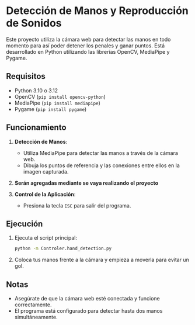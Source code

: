 # Detección de Manos y Reproducción de Sonidos

Este proyecto utiliza la cámara web para detectar las manos en todo momento para así poder detener los penales y ganar puntos. Está desarrollado en Python utilizando las librerías OpenCV, MediaPipe y Pygame.

## Requisitos
- Python 3.10 o 3.12
- OpenCV (`pip install opencv-python`)
- MediaPipe (`pip install mediapipe`)
- Pygame (`pip install pygame`)

## Funcionamiento

1. **Detección de Manos**:
   - Utiliza MediaPipe para detectar las manos a través de la cámara web.
   - Dibuja los puntos de referencia y las conexiones entre ellos en la imagen capturada.

2. **Serán agregadas mediante se vaya realizando el proyecto**

3. **Control de la Aplicación**:
   - Presiona la tecla `ESC` para salir del programa.

## Ejecución

1. Ejecuta el script principal:
   ```bash
   python -m Controler.hand_detection.py
   ```
2. Coloca tus manos frente a la cámara y empieza a moverla para evitar un gol.

## Notas
- Asegúrate de que la cámara web esté conectada y funcione correctamente.
- El programa está configurado para detectar hasta dos manos simultáneamente.
